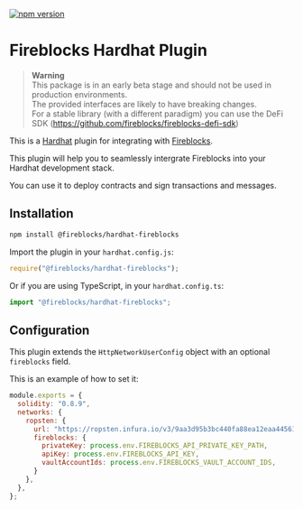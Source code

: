 [![npm version](https://badge.fury.io/js/@fireblocks%2Fhardhat-fireblocks.svg)](https://badge.fury.io/js/@fireblocks%2Fhardhat-fireblocks)

# Fireblocks Hardhat Plugin
> **Warning**  
> This package is in an early beta stage and should not be used in production environments.  
> The provided interfaces are likely to have breaking changes.  
> For a stable library (with a different paradigm) you can use the DeFi SDK (https://github.com/fireblocks/fireblocks-defi-sdk)

This is a [Hardhat](https://hardhat.org/) plugin for integrating with [Fireblocks](https://www.fireblocks.com/).

This plugin will help you to seamlessly intergrate Fireblocks into your Hardhat development stack.

You can use it to deploy contracts and sign transactions and messages.

## Installation

```bash
npm install @fireblocks/hardhat-fireblocks
```

Import the plugin in your `hardhat.config.js`:

```js
require("@fireblocks/hardhat-fireblocks");
```

Or if you are using TypeScript, in your `hardhat.config.ts`:

```ts
import "@fireblocks/hardhat-fireblocks";
```

## Configuration

This plugin extends the `HttpNetworkUserConfig` object with an optional
`fireblocks` field.

This is an example of how to set it:

```js
module.exports = {
  solidity: "0.8.9",
  networks: {
    ropsten: {
      url: "https://ropsten.infura.io/v3/9aa3d95b3bc440fa88ea12eaa4456161",
      fireblocks: {
        privateKey: process.env.FIREBLOCKS_API_PRIVATE_KEY_PATH,
        apiKey: process.env.FIREBLOCKS_API_KEY,
        vaultAccountIds: process.env.FIREBLOCKS_VAULT_ACCOUNT_IDS,
      }
    },
  },
};
```
